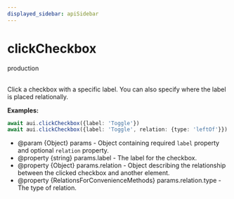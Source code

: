 ```yaml
---
displayed_sidebar: apiSidebar
---
```

# clickCheckbox
<span class="theme-doc-version-badge badge badge--secondary">production</span><br/><br/>

Click a checkbox with a specific label.
You can also specify where the label is placed relationally.

**Examples:** 
```typescript
await aui.clickCheckbox({label: 'Toggle'})
await aui.clickCheckbox({label: 'Toggle', relation: {type: 'leftOf'}})
```

   * @param \{Object} params - Object containing required `label` property and optional `relation` property.
   * @property \{string} params.label - The label for the checkbox.
   * @property \{Object} params.relation - Object describing the relationship between the clicked checkbox and another element.
   * @property \{RelationsForConvenienceMethods} params.relation.type - The type of relation.